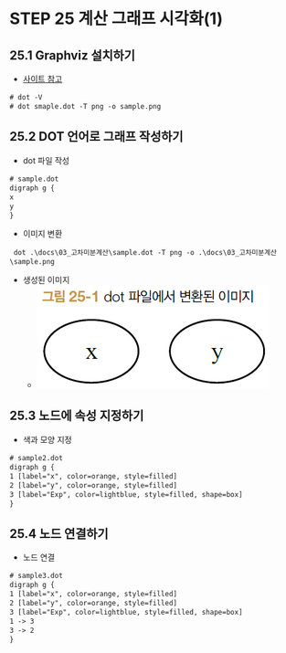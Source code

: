 # STEP 25 계산 그래프 시각화(1)
## 25.1 Graphviz 설치하기
* [사이트 참고](https://graphviz.gitlab.io/download/)
``` 
# dot -V
# dot smaple.dot -T png -o sample.png
```
## 25.2 DOT 언어로 그래프 작성하기
* dot 파일 작성
``` 
# sample.dot 
digraph g {
x
y
}
```
* 이미지 변환
``` 
 dot .\docs\03_고차미분계산\sample.dot -T png -o .\docs\03_고차미분계산\sample.png
```
* 생성된 이미지
  * ![이미지](../../images/그림%2025-1.png)
## 25.3 노드에 속성 지정하기
* 색과 모양 지정
``` 
# sample2.dot
digraph g {
1 [label="x", color=orange, style=filled]
2 [label="y", color=orange, style=filled]
3 [label="Exp", color=lightblue, style=filled, shape=box]
}
```
## 25.4 노드 연결하기
* 노드 연결
``` 
# sample3.dot
digraph g {
1 [label="x", color=orange, style=filled]
2 [label="y", color=orange, style=filled]
3 [label="Exp", color=lightblue, style=filled, shape=box]
1 -> 3
3 -> 2
}
```